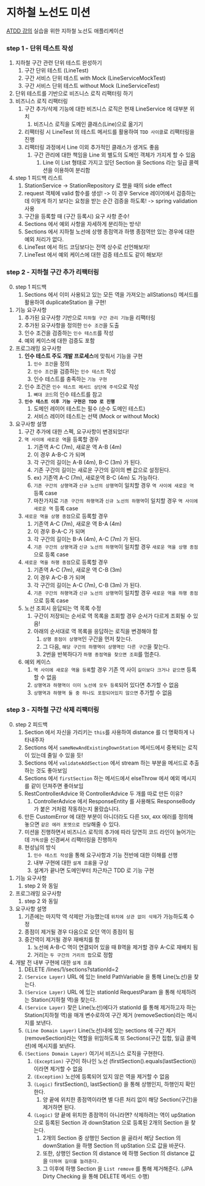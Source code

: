 # 지하철 노선도 미션
[ATDD 강의](https://edu.nextstep.camp/c/R89PYi5H) 실습을 위한 지하철 노선도 애플리케이션

### step 1 - 단위 테스트 작성
1. 지하철 구간 관련 단위 테스트 완성하기
   1. 구간 단위 테스트 (LineTest)
   2. 구간 서비스 단위 테스트 with Mock (LineServiceMockTest)
   3. 구간 서비스 단위 테스트 without Mock (LineServiceTest)
2. 단위 테스트를 기반으로 비즈니스 로직 리팩터링 하기
3. 비즈니스 로직 리팩터링
   1. 구간 추가/삭제 기능에 대한 비즈니스 로직은 현재 LineService 에 대부분 위치
      1. 비즈니스 로직을 도메인 클래스(Line)으로 옮기기
   2. 리팩터링 시 LineTest 의 테스트 메서드를 활용하여 `TDD 사이클`로 리팩터링을 진행
   3. 리팩터링 과정에서 Line 이외 추가적인 클래스가 생겨도 좋음
      1. 구간 관리에 대한 책임을 Line 외 별도의 도메인 객체가 가지게 할 수 있음
         1. Line 이 List 형태로 가지고 있던 Section 을 Sections 라는 일급 콜렉션을 이용하여 분리함
4. step 1 피드백 리스트
   1. StationService -> StationRepository 로 했을 때의 side effect
   2. request 객체에 valid 함수를 생성! -> 이 경우 Service 레이어에서 검증하는데 이렇게 하기 보다는 요청을 받는 순간 검증을 하도록! -> spring validation 사용
   3. 구간을 등록할 때 (구간 등록시) 요구 사항 준수!
   4. Sections 에서 예외 사항을 자세하게 분리하는 방식!
   5. Sections 에서 지하철 노선에 상행 종점역과 하행 종점역만 있는 경우에 대한 예외 처리가 없다.
   6. LineTest 에서 하드 코딩보다는 전역 상수로 선언해보자!
   7. LineTest 에서 예외 케이스에 대한 검증 테스트도 같이 해보자!

### step 2 - 지하철 구간 추가 리팩터링
0. step 1 피드백
   1. Sections 에서 이미 사용되고 있는 모든 역을 가져오는 allStations() 메서드를 활용하여 duplicateStation 을 구현!
1. 기능 요구사항
   1. 추가된 요구사항 기반으로 `지하철 구간 관리 기능`을 리팩터링
   2. 추가된 요구사항을 정의한 `인수 조건`을 도출
   3. 인수 조건을 검증하는 `인수 테스트`를 작성
   4. 예외 케이스에 대한 검증도 포함
2. 프로그래밍 요구사항
   1. **인수 테스트 주도 개발 프로세스**에 맞춰서 기능을 구현
      1. `인수 조건`을 정의
      2. `인수 조건`을 검증하는 `인수 테스트` 작성
      3. 인수 테스트를 충족하는 `기능 구현`
   2. 인수 조건은 `인수 테스트 메서드 상단에 주석`으로 작성
      1. `뼈대 코드`의 인수 테스트를 참고
   3. **`인수 테스트 이후 기능 구현은 TDD 로 진행`**
      1. 도메인 레이어 테스트는 필수 (순수 도메인 테스트)
      2. 서비스 레이어 테스트는 선택 (Mock or without Mock)
3. 요구사항 설명
   1. 구간 추가에 대한 스펙, 요구사항이 변경되었다!
   2. `역 사이에 새로운 역`을 등록할 경우
      1. 기존역 A-C (7m), 새로운 역 A-B (4m)
      2. 이 경우 A-B-C 가 되며
      3. 각 구간의 길이는 A-B (4m), B-C (3m) 가 된다.
      4. 기존 구간의 길이는 새로운 구간의 길이의 뺀 값으로 설정된다.
      5. ex) 기존역 A-C (7m), 새로운역 B-C (4m) 도 가능하다.
      6. `기존 구간의 상행역`과 `신규 노선의 상행역`이 일치할 경우 `역 사이에 새로운 역` 등록 case
      7. 마찬가지로 `기존 구간의 하행역`과 `신규 노선의 하행역`이 일치할 경우 `역 사이에 새로운 역` 등록 case
   3. `새로운 역을 상행 종점`으로 등록할 경우
      1. 기존역 A-C (7m), 새로운 역 B-A (4m)
      2. 이 경우 B-A-C 가 되며
      3. 각 구간의 길이는 B-A (4m), A-C (7m) 가 된다.
      4. `기존 구간의 상행역`과 `신규 노선의 하행역`이 일치할 경우 `새로운 역을 상행 종점`으로 등록 case
   4. `새로운 역을 하행 종점`으로 등록할 경우
      1. 기존역 A-C (7m), 새로운 역 C-B (3m)
      2. 이 경우 A-C-B 가 되며
      3. 각 구간의 길이는 A-C (7m), C-B (3m) 가 된다.
      4. `기존 구간의 하행역`과 `신규 노선의 상행역`이 일치할 경우 `새로운 역을 하행 종점`으로 등록 case
   5. 노선 조회시 응답되는 역 목록 수정
      1. 구간이 저장되는 순서로 역 목록을 조회할 경우 순서가 다르게 조회될 수 있음!
      2. 아래의 순서대로 역 목록을 응답하는 로직을 변경해야 함
         1. `상행 종점이 상행역`인 구간을 먼저 찾는다.
         2. 그 다음, `해당 구간의 하행역이 상행역인 다른 구간`을 찾는다.
         3. 2번을 반복하다가 `하행 종점역을 찾으면 조회`를 멈춘다.
   6. 예외 케이스
      1. `역 사이에 새로운 역을 등록`할 경우 기존 역 사이 `길이보다 크거나 같으면` 등록할 수 없음
      2. `상행역과 하행역이 이미 노선에 모두 등록`되어 있다면 추가할 수 없음
      3. `상행역과 하행역 둘 중 하나도 포함되어있지 않으면` 추가할 수 없음

### step 3 - 지하철 구간 삭제 리팩터링
0. step 2 피드백
   1. Section 에서 자신을 가리키는 `this`를 사용하여 distance 를 더 명확하게 나타내주자
   2. Sections 에서 `sameNewAndExistingDownStation` 메서드에서 중복되는 로직이 있는데 줄일 수 있을 듯!
   3. Sections 에서 `validateAddSection` 에서 stream 하는 부분을 메서드로 추출하는 것도 좋아보임
   4. Sections 에서 `firstSection` 하는 메서드에서 elseThrow 에서 예외 메시지를 같이 던져주면 좋아보임
   5. RestControllerAdvice 와 ControllerAdvice 두 개를 따로 만든 이유?
      1. ControllerAdvice 에서 ResponseEntity 를 사용해도 ResponseBody 가 붙은 거처럼  작동하는지 몰랐습니다.
   6. 만든 CustomError 에 대한 부분이 아니더라도 다른 `5XX`, `4XX` 에러를 정의해 놓으면 `같은 에러 포멧으로 전달`해줄 수 있다.
   7. 미션을 진행하면서 비즈니스 로직의 추가에 따라 당연히 코드 라인이 늘어가는데 `가독성`을 신경써서 리팩터링을 진행하자
   8. 현성님의 방식
      1. `인수 테스트 작성`을 통해 요구사항과 기능 전반에 대한 이해를 선행
      2. 내부 구현에 대한 `설계 흐름`을 구상
      3. 설계가 끝나면 도메인부터 차근차근 TDD 로 기능 구현
1. 기능 요구사항
   1. step 2 와 동일
2. 프로그래밍 요구사항
   1. step 2 와 동일
3. 요구사항 설명
   1. 기존에는 마지막 역 삭제만 가능했는데 `위치에 상관 없이 삭제`가 가능하도록 수정
   2. 종점이 제거될 경우 다음으로 오던 역이 종점이 됨
   3. 중간역이 제거될 경우 재배치를 함
      1. 노선에 A-B-C 역이 연결되어 있을 때 B역을 제거할 경우 A-C로 재배치 됨
      2. 거리는 `두 구간의 거리의 합`으로 정함
4. 개발 전 내부 구현에 대한 `설계 흐름`
   1. DELETE /lines/1/sections?stationId=2
   2. `(Service Layer)` URL 에 있는 lineId PathVariable 을 통해 Line(노선)을 찾는다.
   3. `(Service Layer)` URL 에 있는 stationId RequestParam 을 통해 삭제하려는 Station(지하철 역)을 찾는다.
   4. `(Service Layer)` 찾은 Line(노선)에다가 stationId 를 통해 제거하고자 하는 Station(지하철 역)을 매개 변수로하여 구간 제거 (removeSection)라는 메시지를 보낸다.
   5. `(Line Domain Layer)` Line(노선)내에 있는 sections 에 구간 제거(removeSection)라는 역할을 위임하도록 또 Sections(구간 집합, 일급 콜렉션)에 메시지를 보낸다.
   6. `(Sections Domain Layer)` 여기서 비즈니스 로직을 구현한다.
      1. `(Exception)` 구간이 하나인 노선 (firstSection().equals(lastSection)) 이라면 제거할 수 없음
      2. `(Exception)` 노선에 등록되어 있지 않은 역을 제거할 수 없음
      3. `(Logic)` firstSection(), lastSection() 을 통해 상행인지, 하행인지 확인한다.
         1. 양 끝에 위치한 종점역이라면 별 다른 처리 없이 해당 Section(구간)을 제거하면 된다.
      4. `(Logic)` 양 끝에 위치한 종점역이 아니라면? 삭제하려는 역이 upStation 으로 등록된 Section 과 downStation 으로 등록된 2개의 Section 을 찾는다.
         1. 2개의 Section 중 상행인 Section 을 골라서 해당 Section 의 downStation 을 하행 Section 의 upStation 으로 값을 바꾼다.
         2. 또한, 상행인 Section 의 distance 에 하행 Section 의 distance 값을 `더하여 길이를 늘려준다.`
         3. 그 이후에 하행 Section 을 `List remove` 를 통해 제거해준다. (JPA Dirty Checking 을 통해 DELETE 메서드 수행)